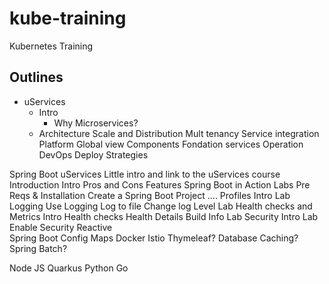# kube-training
Kubernetes Training 


## Outlines 


* uServices
	* Intro
		* Why Microservices?
	* Architecture
		Scale and Distribution
		Mult tenancy
		Service integration
	Platform
		Global view
		Components
		Fondation services
	Operation
		DevOps
		Deploy Strategies

Spring Boot
	uServices
		Little intro and link to the uServices course
	Introduction
		Intro
		Pros and Cons
		Features
		Spring Boot in Action
	Labs
		Pre Reqs & Installation
		Create a Spring Boot Project
		 ….
	Profiles
		Intro
		Lab	
	Logging
		Use Logging
		Log to file
		Change log Level
		Lab
	Health checks and Metrics
		Intro
		Health checks
		Health Details 
		Build Info
		Lab
	Security
		Intro
		Lab Enable Security
	Reactive	
	Spring Boot
	Config Maps
	Docker
	Istio
	Thymeleaf?
	Database Caching?
	Spring Batch?

Node JS
Quarkus
Python
Go
